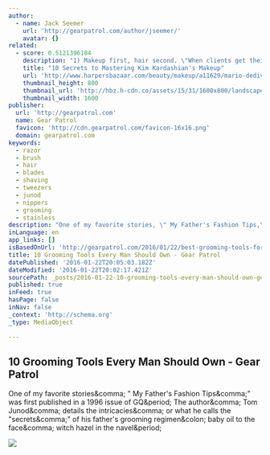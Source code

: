 ```yaml
---
author:
  - name: Jack Seemer
    url: 'http://gearpatrol.com/author/jseemer/'
    avatar: {}
related:
  - score: 0.5121396184
    description: "1) Makeup first, hair second. \"When clients get their hair done first, there's usually hairspray on the face, so I always start with a makeup wipe,\" said Dedivanovic as he prepped Kardashian's skin for the makeup tutorial (she had her hair in her signature slick and low ponytail)."
    title: "10 Secrets to Mastering Kim Kardashian's Makeup"
    url: 'http://www.harpersbazaar.com/beauty/makeup/a11629/mario-dedivanovic-kim-kardashian-makeup-tips/'
    thumbnail_height: 800
    thumbnail_url: 'http://hbz.h-cdn.co/assets/15/31/1600x800/landscape-1438026991-hbz-kim-k-index.jpg'
    thumbnail_width: 1600
publisher:
  url: 'http://gearpatrol.com'
  name: Gear Patrol
  favicon: 'http://cdn.gearpatrol.com/favicon-16x16.png'
  domain: gearpatrol.com
keywords:
  - razor
  - brush
  - hair
  - blades
  - shaving
  - tweezers
  - junod
  - nippers
  - grooming
  - stainless
description: "One of my favorite stories, \" My Father's Fashion Tips,\" was first published in a 1996 issue of GQ. The author, Tom Junod, details the intricacies, or what he calls the \"secrets,\" of his father's grooming regimen: baby oil to the face, witch hazel in the navel."
inLanguage: en
app_links: []
isBasedOnUrl: 'http://gearpatrol.com/2016/01/22/best-grooming-tools-for-men/'
title: 10 Grooming Tools Every Man Should Own - Gear Patrol
datePublished: '2016-01-22T20:05:03.182Z'
dateModified: '2016-01-22T20:02:17.421Z'
sourcePath: _posts/2016-01-22-10-grooming-tools-every-man-should-own-gear-patrol.md
published: true
inFeed: true
hasPage: false
inNav: false
_context: 'http://schema.org'
_type: MediaObject

---
```

<article style=""><h1>10 Grooming Tools Every Man Should Own - Gear Patrol</h1><p>One of my favorite stories&amp;comma; " My Father's Fashion Tips&amp;comma;" was first published in a 1996 issue of GQ&amp;period; The author&amp;comma; Tom Junod&amp;comma; details the intricacies&amp;comma; or what he calls the "secrets&amp;comma;" of his father's grooming regimen&amp;colon; baby oil to the face&amp;comma; witch hazel in the navel&amp;period;</p><img src="http://cdn.gearpatrol.com/wp-content/uploads/2016/01/grooming-tools-gear-patrol-feature.jpg" /></article>
